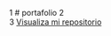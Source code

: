 1 # portafolio
2  
3  <a href="https://brayanelias.github.io/EncriptadorMarioBros/">Visualiza mi repositorio</a>
